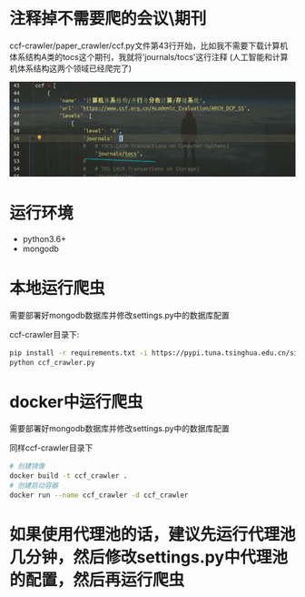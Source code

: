 # 注释掉不需要爬的会议\期刊

ccf-crawler/paper_crawler/ccf.py文件第43行开始，比如我不需要下载计算机体系结构A类的tocs这个期刊，我就将'journals/tocs'这行注释 (人工智能和计算机体系结构这两个领域已经爬完了)

![](images/1.png)

# 运行环境

- python3.6+
- mongodb

# 本地运行爬虫

需要部署好mongodb数据库并修改settings.py中的数据库配置

ccf-crawler目录下:

```bash
pip install -r requirements.txt -i https://pypi.tuna.tsinghua.edu.cn/simple/
python ccf_crawler.py
```



# docker中运行爬虫

需要部署好mongodb数据库并修改settings.py中的数据库配置

同样ccf-crawler目录下

```bash
# 创建镜像
docker build -t ccf_crawler .
# 创建启动容器
docker run --name ccf_crawler -d ccf_crawler 
```

# 如果使用代理池的话，建议先运行代理池几分钟，然后修改settings.py中代理池的配置，然后再运行爬虫

